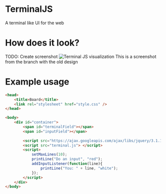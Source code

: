 # TerminalJS
A terminal like UI for the web

# How does it look?
TODO: Create screenshot
![Terminal JS visualization](https://raw.githubusercontent.com/MoritzGoeckel/TerminalJS/old_design/terminal_example_visualization.gif)
This is a screenshot from the branch with the old design

# Example usage
```html
<head>
	<title>Board</title>
	<link rel="stylesheet" href="style.css" />
</head>

<body>
	<div id="container">
		<span id="terminalField"></span>
		<span id="inputField"></span>
		
		<script src="https://ajax.googleapis.com/ajax/libs/jquery/3.1.1/jquery.min.js"></script>
		<script src="terminal.js"> </script>
		<script>
			setMaxLines(10);
			printLine("Do an input", "red");
			addInputListener(function(line){
				printLine("You: " + line, "white");
			});
		</script>
	</div>
</body>
```
